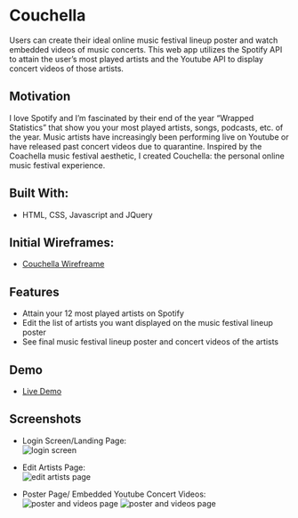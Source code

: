 # Couchella

Users can create their ideal online music festival lineup poster and watch embedded videos of music concerts. This web app utilizes the Spotify API to attain the user’s most played artists and the Youtube API to display concert videos of those artists.

## Motivation

I love Spotify and I’m fascinated by their end of the year “Wrapped Statistics” that show you your most played artists, songs, podcasts, etc. of the year. Music artists have increasingly been performing live on Youtube or have released past concert videos due to quarantine. Inspired by the Coachella music festival aesthetic, I created Couchella: the personal online music festival experience.

## Built With:

- HTML, CSS, Javascript and JQuery

## Initial Wireframes:

- [Couchella Wirefreame](https://drive.google.com/file/d/1nfSrB5rBAZPYpeEGhOhjQHReCrgew3QT/view?usp=sharing)

## Features

- Attain your 12 most played artists on Spotify
- Edit the list of artists you want displayed on the music festival lineup poster
- See final music festival lineup poster and concert videos of the artists

## Demo

- [Live Demo](https://marfriaz.github.io/couchella/)

## Screenshots

- Login Screen/Landing Page: <br />
  ![login screen](Images/login.png)

- Edit Artists Page: <br />
  ![edit artists page](Images/edit.png)

- Poster Page/ Embedded Youtube Concert Videos:
  ![poster and videos page](Images/rendered.png)
  ![poster and videos page](Images/rendered2.png)
